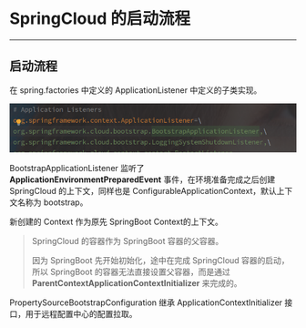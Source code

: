 # SpringCloud 的启动流程

---

## 启动流程

在 spring.factories 中定义的 ApplicationListener 中定义的子类实现。

<img src="../../pic/image-20210228231630933.png" alt="image-20210228231630933" style="zoom:67%;" />

BootstrapApplicationListener 监听了 **ApplicationEnvironmentPreparedEvent** 事件，在环境准备完成之后创建 SpringCloud 的上下文，同样也是 ConfigurableApplicationContext，默认上下文名称为 bootstrap。

新创建的 Context 作为原先 SpringBoot Context的上下文。

> SpringCloud 的容器作为 SpringBoot 容器的父容器。
>
> 因为 SpringBoot 先开始初始化，途中在完成 SpringCloud 容器的启动，所以 SpringBoot 的容器无法直接设置父容器，而是通过 **ParentContextApplicationContextInitializer** 来完成的。









PropertySourceBootstrapConfiguration 继承 ApplicationContextInitializer 接口，用于远程配置中心的配置拉取。

